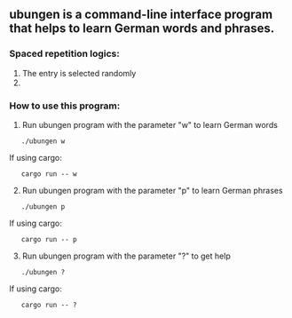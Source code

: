 ## ubungen is a command-line interface program that helps to learn German words and phrases. 

### Spaced repetition logics: 
1. The entry is selected randomly 
1. 

### How to use this program: 
1. Run ubungen program with the parameter "w" to learn German words
```console
   ./ubungen w
```
If using cargo: 
```console
   cargo run -- w
```

2. Run ubungen program with the parameter "p" to learn German phrases
```console
   ./ubungen p
```
If using cargo: 
```console
   cargo run -- p
```
3. Run ubungen program with the parameter "?" to get help
```console
   ./ubungen ?
```
If using cargo: 
```console
   cargo run -- ?
```
